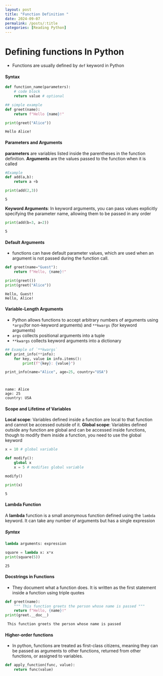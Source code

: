 ```yaml
---
layout: post
title: "Function Definition "
date: 2024-09-07
permalink: /posts/:title
categories: [Reading Python]
---
```


# Defining functions In Python
- Functions are usually defined by `def` keyword in Python
#### Syntax
```Python
def function_name(parameters): 
    # code block 
    return value # optional 
```



```python
## simple example
def greet(name): 
    return f"Hello {name}!"

print(greet("Alice"))
```

    Hello Alice!


#### Parameters and Arguments 
**parameters** are variables listed inside the parentheses in the function definition. 
**Arguments** are the values passed to the function when it is called 



```python
#Example 
def add(a,b): 
    return a +b 

print(add(2,3))
```

    5


**Keyword Arguments**: In keyword arguments, you can pass values explicitly specifying the parameter name, allowing them to be passed in any order 



```python
print(add(b=3, a=2))
```

    5


#### Default Arguments 
- functions can have default parameter values, which are used when an argument is not passed during the function call. 


```python
def greet(name="Guest"): 
    return f"Hello, {name}!"

print(greet())
print(greet("Alice"))
```

    Hello, Guest!
    Hello, Alice!


#### Variable-Length Arguments 
- Python allows functions to accept arbitrary numbers of arguments using `*args`(for non-keyword arguments) and `**kwargs` (for keyword arguments) 
- `args` collects positional arguments into a tuple 
- `**kwargs` collects keyword arguments into a dictionary 



```python
## Example of `**kwargs`
def print_info(**info): 
    for key, value in info.items(): 
        print(f"{key}: {value}") 

print_info(name="Alice", age=25, country="USA") 




```

    name: Alice
    age: 25
    country: USA


#### Scope and Lifetime of Variables
**Local scope**: Variables defined inside a function are local to that function and cannot be accessed outside of it. 
**Global scope**: Variables defined outside any function are global and can be accessed inside functions, though to modify them inside a function, you need to use the global keyword



```python
x = 10 # global variable

def modify(): 
    global x 
    x = 5 # modifies global variable 

modify() 

print(x)
```

    5


#### Lambda Function 
A **lambda** function is a small anonymous function defined using the `lambda` keyword. It can take any number of arguments but has a single expression

##### **Syntax** 
```Python
lambda arguments: expression
```

```python
square = lambda x: x*x 
print(square(5))
```

    25


#### Docstrings in Functions
- They document what a function does. It is written as the first statement inside a function using triple quotes 
  


```python
def greet(name): 
    """ This function greets the person whose name is passed """
    return f"Hello, {name}!"
print(greet.__doc__)
```

     This function greets the person whose name is passed 


#### Higher-order functions
- In python, functions are treated as first-class citizens, meaning they can be passed as arguments to other functions, returned from other functions, or assigned to variables. 


```python
def apply_function(func, value): 
    return func(value)
```
